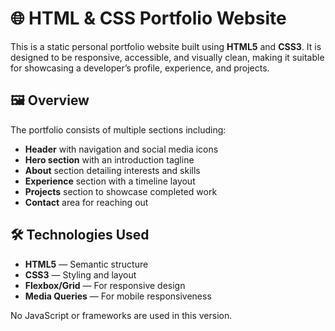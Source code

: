 # 🌐 HTML & CSS Portfolio Website

This is a static personal portfolio website built using **HTML5** and **CSS3**. It is designed to be responsive, accessible, and visually clean, making it suitable for showcasing a developer’s profile, experience, and projects.

## 🖼️ Overview

The portfolio consists of multiple sections including:

- **Header** with navigation and social media icons
- **Hero section** with an introduction tagline
- **About** section detailing interests and skills
- **Experience** section with a timeline layout
- **Projects** section to showcase completed work
- **Contact** area for reaching out

## 🛠️ Technologies Used

- **HTML5** — Semantic structure
- **CSS3** — Styling and layout
- **Flexbox/Grid** — For responsive design
- **Media Queries** — For mobile responsiveness

No JavaScript or frameworks are used in this version.



